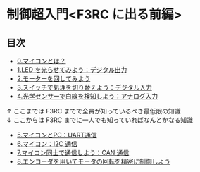 # 制御超入門<F3RC に出る前編>

## 目次
- [0.マイコンとは？](./intro.md)
- [1.LED を光らせてみよう：デジタル出力](./B1_DigitalOut_explain.md)
- [2.モーターを回してみよう](./B2_PwmOut_explain.md)
- [3.スイッチで処理を切り替えよう：デジタル入力](./B3_DigitalIn_explain.md)
- [4.光学センサーで白線を検知しよう：アナログ入力](./B4_AnalogIn_explain.md)

↑ ここまでは F3RC までで全員が知っているべき最低限の知識<br>
↓ ここからは F3RC までに一人でも知っていればなんとかなる知識

- [5.マイコンとPC：UART通信](./B5_UART_explain.md)
- [6.マイコン：I2C 通信](./B6_I2C_explain.md)
- [7.マイコン同士で通信しよう：CAN 通信](./B7_CAN_explain.md)
- [8.エンコーダを用いてモータの回転を精密に制御しよう](./B8_Encoder_explain.md)
